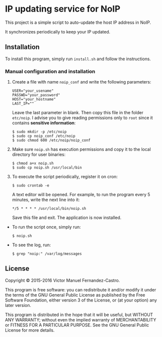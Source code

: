 # IP updating service for NoIP

This project is a simple script to auto-update the host IP address in NoIP.

It synchronizes periodically to keep your IP updated.

## Installation

To install this program, simply run `install.sh` and follow the instructions.

### Manual configuration and installation

1. Create a file with name `noip_conf` and write the following parameters:

    ```
    USER="your_usename"
    PASSWD="your_password"
    HOST="your_hostname"
    LAST_IP=""
    ```

    Leave the last parameter in blank. Then copy this file in the folder `etc/noip`. I advise you to give reading permissions only to `root` since it contains **sensitive information**:

    ```
    $ sudo mkdir -p /etc/noip
    $ sudo cp noip_conf /etc/noip
    $ sudo chmod 600 /etc/noip/noip_conf
    ```

2. Make sure `noip.sh` has execution permissions and copy it to the local directory for user binaries: 

    ```
    $ chmod a+x noip.sh
    $ sudo cp noip.sh /usr/local/bin
    ```

3. To execute the script periodically, register it on cron:

    ```
    $ sudo crontab -e
    ```

    A text editor will be opened. For example, to run the program every 5 minutes, write the next line into it:

    ```
    */5 * * * * /usr/local/bin/noip.sh
    ```

    Save this file and exit. The application is now installed.

- To run the script once, simply run:

    ```
    $ noip.sh
    ```

- To see the log, run:

    ```
    $ grep "noip:" /var/log/messages
    ```

## License

Copyright © 2015-2016 Victor Manuel Fernandez-Castro.

This program is free software: you can redistribute it and/or modify it under the terms of the GNU General Public License as published by the Free Software Foundation, either version 3 of the License, or (at your option) any later version.

This program is distributed in the hope that it will be useful, but WITHOUT ANY WARRANTY; without even the implied warranty of MERCHANTABILITY or FITNESS FOR A PARTICULAR PURPOSE.  See the GNU General Public License for more details.
